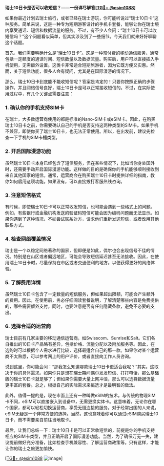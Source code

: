 **瑞士10日卡是否可以收短信？——一份详尽解答[[TG💪+ @esim1088](https://t.me/s/esim1088)]**

如果你最近计划去瑞士旅行，或者已经在瑞士游玩，你可能听说过“瑞士10日卡”这种服务。简单来说，这是一种专为短期游客设计的手机卡套餐，能够让你在瑞士境内享受通话、短信和数据流量的服务。不过，有不少人会问：“瑞士10日卡可以收短信吗？”这个问题看似简单，但其实涉及到了一些细节。今天我们就来好好聊聊这个话题。

首先，我们需要明确什么是“瑞士10日卡”。这是一种预付费的移动通信服务，通常包括一定额度的通话时间、短信数量以及数据流量。购买后，用户可以直接插入手机使用，无需额外设置。这类卡非常适合短期旅游者，因为它既方便又实惠。然而，关于短信功能，很多人会有疑问，尤其是在国际漫游的情况下。

那么，瑞士10日卡到底能不能收短信呢？答案是肯定的！只要你按照正确的步骤操作，并且网络信号良好，瑞士10日卡是可以正常接收短信的。不过，在实际使用过程中，有几个关键点需要注意：

### **1. 确认你的手机支持SIM卡**
在瑞士，大多数运营商使用的都是标准的Nano-SIM卡或eSIM卡。因此，在购买瑞士10日卡之前，你需要确认自己的手机是否支持这两种类型的SIM卡。如果手机不兼容，即使你买了瑞士10日卡，也无法正常使用。所以，在出发前，建议先检查一下手机的SIM卡槽类型。

### **2. 开启国际漫游功能**
虽然瑞士10日卡本身已经包含了短信服务，但在某些情况下，比如当你身处国外时，还需要手动开启国际漫游功能。这样做的目的是确保你的手机能够顺利接收到来自其他国家的短信。通常，运营商会在购买瑞士10日卡时提供详细的指南，教你如何启用这项功能。如果没有，可以直接拨打客服热线咨询。

### **3. 注意短信格式**
有时候，即使瑞士10日卡可以正常收发短信，也可能会遇到一些格式上的问题。例如，有些银行或金融机构发送的验证码短信可能会因为编码问题而无法显示。如果你遇到了这种情况，不妨尝试联系对方，请求他们重新发送短信，或者改用其他联系方式。

### **4. 检查网络覆盖情况**
瑞士是一个以稳定网络著称的国家，但即便是如此，偶尔也会出现信号不佳的情况。特别是在山区或者偏远地区，可能会导致短信延迟甚至无法接收。因此，在使用瑞士10日卡时，尽量保持在市区或者交通便利的地方，以便获得更好的网络体验。

### **5. 了解费用详情**
虽然瑞士10日卡包含了一定数量的短信服务，但如果超出限额，可能会产生额外的费用。因此，在使用前，务必仔细阅读套餐说明，了解清楚哪些内容是免费提供的，哪些需要额外支付。同时，也要注意是否有任何隐藏条款，避免不必要的支出。

### **6. 选择合适的运营商**
瑞士目前有几家主要的移动通信运营商，如Swisscom、Sunrise和Salt。它们各自推出的10日卡产品略有差异，包括价格、流量分配以及附加服务等。因此，在选购时可以根据个人需求进行比较，选择最适合自己的那一款。如果你对某个运营商不太熟悉，可以参考网上的用户评价，或者直接向工作人员咨询。

说到这里，你可能会问：“那我怎么知道哪款瑞士10日卡更适合我呢？”其实，这取决于你的具体需求。如果你只是想在瑞士期间偶尔发发短信、打打电话，那么基础版的瑞士10日卡就足够了；但如果你需要大量上网冲浪，那么可以选择数据流量更丰富的套餐。总之，根据自己的实际需求来挑选才是最明智的做法。

此外，值得一提的是，现在市面上还有一种叫做eSIM的技术。与传统的物理SIM卡不同，eSIM可以直接嵌入到设备中，无需更换实体卡。这意味着，无论你在哪个国家，都可以轻松切换运营商，享受无缝连接的服务。对于经常出国的人来说，eSIM无疑是一个非常方便的选择。当然，这也意味着你可以通过eSIM购买瑞士10日卡，而不需要亲自前往当地取卡。

最后，让我们总结一下：瑞士10日卡是可以正常收短信的，前提是你的手机支持相应的SIM卡类型，并且正确开启了国际漫游功能。当然，为了确保万无一失，建议提前做好充分准备，比如检查手机兼容性、了解运营商政策等。只有这样，才能让你的瑞士之旅更加愉快。

[[TG💪+ @esim1088](https://t.me/s/esim1088) ![Image](https://i.postimg.cc/4NQfJmqS/Snipaste-2025-05-13-00-14-12.png)]